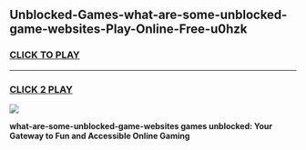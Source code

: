 
## Unblocked-Games-what-are-some-unblocked-game-websites-Play-Online-Free-u0hzk
<h3>
<a href="https://premium76.site?title=what-are-some-unblocked-game-websites&ref=26A">CLICK TO PLAY</a></h3>
<hr>

<h3>
<a href="https://premium76.site?title=what-are-some-unblocked-game-websites&ref=26A">CLICK 2 PLAY</a>
  
</h3>

<a href="https://premium76.site?title=what-are-some-unblocked-game-websites&ref=26A"><img src="https://clearcache.store/games.png"></a>


**what-are-some-unblocked-game-websites games unblocked: Your Gateway to Fun and Accessible Online Gaming**

